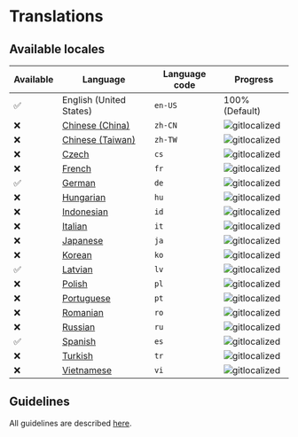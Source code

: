# Translations

## Available locales

| Available | Language | Language code | Progress |
| --- | ---------- | --- | ----------- |
| ✅ | English (United States) | `en-US` | 100% (Default) |
| ❌ | [Chinese (China)](https://gitlocalize.com/repo/2976/zh-CN/src/main/resources/locales) | `zh-CN` | ![gitlocalized](https://gitlocalize.com/repo/2976/zh-CN//badge.svg) |
| ❌ | [Chinese (Taiwan)](https://gitlocalize.com/repo/2976/zh-TW/src/main/resources/locales) | `zh-TW` | ![gitlocalized](https://gitlocalize.com/repo/2976/zh-TW//badge.svg) |
| ❌ | [Czech](https://gitlocalize.com/repo/2976/cs/src/main/resources/locales) | `cs` | ![gitlocalized](https://gitlocalize.com/repo/2976/cs/badge.svg) |
| ❌ | [French](https://gitlocalize.com/repo/2976/fr/src/main/resources/locales) | `fr` | ![gitlocalized](https://gitlocalize.com/repo/2976/fr/badge.svg) |
| ✅ | [German](https://gitlocalize.com/repo/2976/de/src/main/resources/locales) | `de` | ![gitlocalized](https://gitlocalize.com/repo/2976/de/badge.svg) |
| ❌ | [Hungarian](https://gitlocalize.com/repo/2976/hu/src/main/resources/locales) | `hu` | ![gitlocalized](https://gitlocalize.com/repo/2976/hu/badge.svg) |
| ❌ | [Indonesian](https://gitlocalize.com/repo/2976/id/src/main/resources/locales) | `id` | ![gitlocalized](https://gitlocalize.com/repo/2976/id/badge.svg) |
| ❌ | [Italian](https://gitlocalize.com/repo/2976/it/src/main/resources/locales) | `it` | ![gitlocalized](https://gitlocalize.com/repo/2976/it/badge.svg) |
| ❌ | [Japanese](https://gitlocalize.com/repo/2976/ja/src/main/resources/locales) | `ja` | ![gitlocalized](https://gitlocalize.com/repo/2976/ja/badge.svg) |
| ❌ | [Korean](https://gitlocalize.com/repo/2976/ko/src/main/resources/locales) | `ko` | ![gitlocalized](https://gitlocalize.com/repo/2976/ko/badge.svg) |
| ✅ | [Latvian](https://gitlocalize.com/repo/2976/lv/src/main/resources/locales) | `lv` | ![gitlocalized](https://gitlocalize.com/repo/2976/lv/badge.svg) |
| ❌ | [Polish](https://gitlocalize.com/repo/2976/pl/src/main/resources/locales) | `pl` | ![gitlocalized](https://gitlocalize.com/repo/2976/pl/badge.svg) |
| ❌ | [Portuguese](https://gitlocalize.com/repo/2976/pt/src/main/resources/locales) | `pt` | ![gitlocalized](https://gitlocalize.com/repo/2976/pt/badge.svg) |
| ❌ | [Romanian](https://gitlocalize.com/repo/2976/ro/src/main/resources/locales) | `ro` | ![gitlocalized](https://gitlocalize.com/repo/2976/ro/badge.svg) |
| ❌ | [Russian](https://gitlocalize.com/repo/2976/ru/src/main/resources/locales) | `ru` | ![gitlocalized](https://gitlocalize.com/repo/2976/ru/badge.svg) |
| ✅ | [Spanish](https://gitlocalize.com/repo/2976/es/src/main/resources/locales) | `es` | ![gitlocalized](https://gitlocalize.com/repo/2976/es/badge.svg) |
| ❌ | [Turkish](https://gitlocalize.com/repo/2976/tr/src/main/resources/locales) | `tr` | ![gitlocalized](https://gitlocalize.com/repo/2976/tr/badge.svg) |
| ❌ | [Vietnamese](https://gitlocalize.com/repo/2976/vi/src/main/resources/locales) | `vi` | ![gitlocalized](https://gitlocalize.com/repo/2976/vi/badge.svg) |

## Guidelines
All guidelines are described [here](BentoBox/Translate-BentoBox-and-addons).
